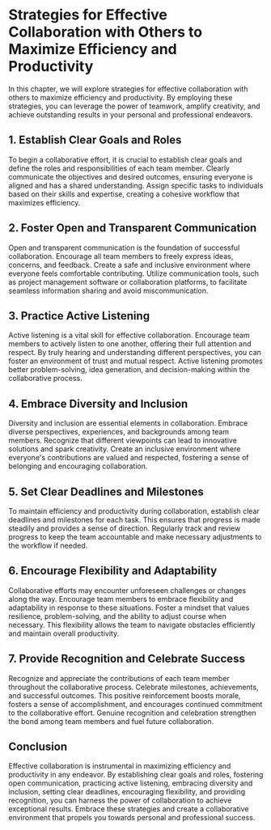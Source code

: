 Strategies for Effective Collaboration with Others to Maximize Efficiency and Productivity
======================================================================================================

In this chapter, we will explore strategies for effective collaboration with others to maximize efficiency and productivity. By employing these strategies, you can leverage the power of teamwork, amplify creativity, and achieve outstanding results in your personal and professional endeavors.

**1. Establish Clear Goals and Roles**
--------------------------------------

To begin a collaborative effort, it is crucial to establish clear goals and define the roles and responsibilities of each team member. Clearly communicate the objectives and desired outcomes, ensuring everyone is aligned and has a shared understanding. Assign specific tasks to individuals based on their skills and expertise, creating a cohesive workflow that maximizes efficiency.

**2. Foster Open and Transparent Communication**
------------------------------------------------

Open and transparent communication is the foundation of successful collaboration. Encourage all team members to freely express ideas, concerns, and feedback. Create a safe and inclusive environment where everyone feels comfortable contributing. Utilize communication tools, such as project management software or collaboration platforms, to facilitate seamless information sharing and avoid miscommunication.

**3. Practice Active Listening**
--------------------------------

Active listening is a vital skill for effective collaboration. Encourage team members to actively listen to one another, offering their full attention and respect. By truly hearing and understanding different perspectives, you can foster an environment of trust and mutual respect. Active listening promotes better problem-solving, idea generation, and decision-making within the collaborative process.

**4. Embrace Diversity and Inclusion**
--------------------------------------

Diversity and inclusion are essential elements in collaboration. Embrace diverse perspectives, experiences, and backgrounds among team members. Recognize that different viewpoints can lead to innovative solutions and spark creativity. Create an inclusive environment where everyone's contributions are valued and respected, fostering a sense of belonging and encouraging collaboration.

**5. Set Clear Deadlines and Milestones**
-----------------------------------------

To maintain efficiency and productivity during collaboration, establish clear deadlines and milestones for each task. This ensures that progress is made steadily and provides a sense of direction. Regularly track and review progress to keep the team accountable and make necessary adjustments to the workflow if needed.

**6. Encourage Flexibility and Adaptability**
---------------------------------------------

Collaborative efforts may encounter unforeseen challenges or changes along the way. Encourage team members to embrace flexibility and adaptability in response to these situations. Foster a mindset that values resilience, problem-solving, and the ability to adjust course when necessary. This flexibility allows the team to navigate obstacles efficiently and maintain overall productivity.

**7. Provide Recognition and Celebrate Success**
------------------------------------------------

Recognize and appreciate the contributions of each team member throughout the collaborative process. Celebrate milestones, achievements, and successful outcomes. This positive reinforcement boosts morale, fosters a sense of accomplishment, and encourages continued commitment to the collaborative effort. Genuine recognition and celebration strengthen the bond among team members and fuel future collaboration.

Conclusion
----------

Effective collaboration is instrumental in maximizing efficiency and productivity in any endeavor. By establishing clear goals and roles, fostering open communication, practicing active listening, embracing diversity and inclusion, setting clear deadlines, encouraging flexibility, and providing recognition, you can harness the power of collaboration to achieve exceptional results. Embrace these strategies and create a collaborative environment that propels you towards personal and professional success.
